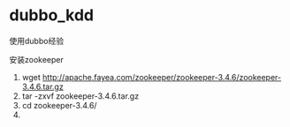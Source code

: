 # dubbo_kdd
使用dubbo经验


安装zookeeper
1. wget http://apache.fayea.com/zookeeper/zookeeper-3.4.6/zookeeper-3.4.6.tar.gz
2. tar -zxvf zookeeper-3.4.6.tar.gz
3.  cd zookeeper-3.4.6/
4.  
